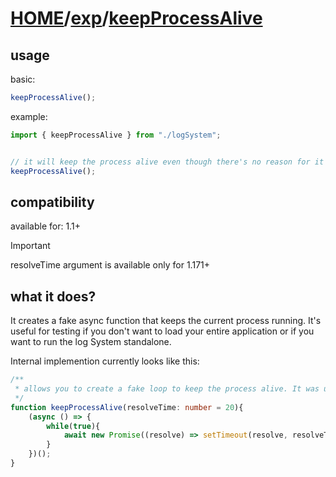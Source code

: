 # [HOME](../home.md)/[exp](./index.md)/[keepProcessAlive](./keepProcessAlive.md)

## usage

basic:
```typescript
keepProcessAlive();
```

example:
```typescript
import { keepProcessAlive } from "./logSystem";


// it will keep the process alive even though there's no reason for it to be kept alive
keepProcessAlive();
```

## compatibility

available for: 1.1+

> [!IMPORTANT]
> resolveTime argument is available only for 1.171+

## what it does?

It creates a fake async function that keeps the current process running. It's useful for testing if you don't want to load your entire application or if you want to run the log System standalone.

Internal implemention currently looks like this:
```typescript
/**
 * allows you to create a fake loop to keep the process alive. It was used mostly for testing
 */
function keepProcessAlive(resolveTime: number = 20){
    (async () => {
        while(true){
            await new Promise((resolve) => setTimeout(resolve, resolveTime));
        }
    })();
}
```
